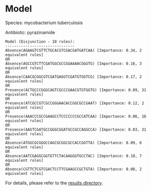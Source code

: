 
# Model

Species: mycobacterium tuberculosis

Antibiotic: pyrazinamide

```
Model (Disjunction - 10 rules):
-------------------------------
Absence(AGAAGTCGTTCTGCACGTCGACGATGATCAA) [Importance: 0.34, 2 equivalent rules]
OR
Absence(AGCCGTCTTCGATGGCGCCGGAAAACGGGTG) [Importance: 0.16, 3 equivalent rules]
OR
Absence(CAACGCGGCGTCGATGAGGTCGATGTGGTCG) [Importance: 0.17, 2 equivalent rules]
OR
Presence(ACTGCCCGGGCAGTCGCCCGAACGTGTGGTG) [Importance: 0.09, 31 equivalent rules]
OR
Presence(ATCGCCGTCGCCGGGAACACCGGCGCCGAAT) [Importance: 0.12, 2 equivalent rules]
OR
Presence(AAACCCGCCGAAGCCTCCCCCCCGCCATCAA) [Importance: 0.06, 16 equivalent rules]
OR
Presence(AAGTCGATGCCGGGCGGATGCCGCCAGGCCA) [Importance: 0.03, 31 equivalent rules]
OR
Absence(ATGGCGCGGGCCAGCGCGGCGCCACCGGTTA) [Importance: 0.09, 6 equivalent rules]
OR
Absence(AATCGAGGCGGTGTTCTACAAGGGTGCCTAC) [Importance: 0.10, 7 equivalent rules]
OR
Absence(CGTTCTCGTCGACTCCTTCGAAGCCGCTGTA) [Importance: 0.08, 2 equivalent rules]

```

For details, please refer to the [results directory](../../../../../results/scm_b/mycobacterium+tuberculosis/pyrazinamide/repeat_0/).

